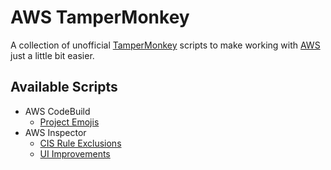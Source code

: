 # AWS TamperMonkey

A collection of unofficial [TamperMonkey](https://chrome.google.com/webstore/detail/tampermonkey/dhdgffkkebhmkfjojejmpbldmpobfkfo?hl=en) scripts to make working with [AWS](https://aws.amazon.com) just a little bit easier.

## Available Scripts

* AWS CodeBuild
  * [Project Emojis](https://github.com/lloydpick/aws-tampermonkey/blob/master/docs/project-emoji.md)
* AWS Inspector
  * [CIS Rule Exclusions](https://github.com/lloydpick/aws-tampermonkey/blob/master/docs/cis-rule-exclusions.md)
  * [UI Improvements](https://github.com/lloydpick/aws-tampermonkey/blob/master/docs/ui-improvements.md)
